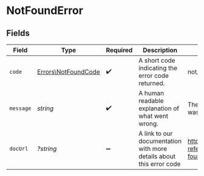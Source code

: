 # NotFoundError


## Fields

| Field                                                               | Type                                                                | Required                                                            | Description                                                         | Example                                                             |
| ------------------------------------------------------------------- | ------------------------------------------------------------------- | ------------------------------------------------------------------- | ------------------------------------------------------------------- | ------------------------------------------------------------------- |
| `code`                                                              | [Errors\NotFoundCode](../../Models/Errors/NotFoundCode.md)          | :heavy_check_mark:                                                  | A short code indicating the error code returned.                    | not_found                                                           |
| `message`                                                           | *string*                                                            | :heavy_check_mark:                                                  | A human readable explanation of what went wrong.                    | The requested resource was not found.                               |
| `docUrl`                                                            | *?string*                                                           | :heavy_minus_sign:                                                  | A link to our documentation with more details about this error code | https://dub.co/docs/api-reference/errors#not-found                  |